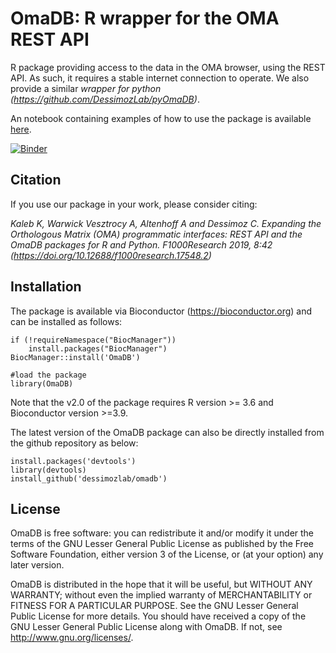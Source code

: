 # OmaDB: R wrapper for the OMA REST API

R package providing access to the data in the OMA browser, using the REST API. As such, it requires a stable internet connection to operate. We also provide a similar _wrapper for python (https://github.com/DessimozLab/pyOmaDB)_.

An notebook containing examples of how to use the package is available <a href="https://github.com/DessimozLab/omadb/blob/master/manuscript_examples.ipynb">here</a>.

[![Binder](https://mybinder.org/badge_logo.svg)](https://mybinder.org/v2/gh/DessimozLab/omadb/master?filepath=manuscript_examples.ipynb)

## Citation
If you use our package in your work, please consider citing:

_Kaleb K, Warwick Vesztrocy A, Altenhoff A and Dessimoz C. Expanding the Orthologous Matrix (OMA) programmatic interfaces: REST API and the OmaDB packages for R and Python. F1000Research 2019, 8:42
(https://doi.org/10.12688/f1000research.17548.2)_

## Installation

The package is available via Bioconductor (https://bioconductor.org) and can be installed as follows:

```
if (!requireNamespace("BiocManager"))
    install.packages("BiocManager")
BiocManager::install('OmaDB')

#load the package
library(OmaDB)

```

Note that the v2.0 of the package requires R version >= 3.6 and Bioconductor version >=3.9. 

The latest version of the OmaDB package can also be directly installed from the github repository as below:

```
install.packages('devtools')
library(devtools)
install_github('dessimozlab/omadb')
```


## License

OmaDB is free software: you can redistribute it and/or modify
it under the terms of the GNU Lesser General Public License as published by
the Free Software Foundation, either version 3 of the License, or
(at your option) any later version.

OmaDB is distributed in the hope that it will be useful,
but WITHOUT ANY WARRANTY; without even the implied warranty of
MERCHANTABILITY or FITNESS FOR A PARTICULAR PURPOSE.  See the
GNU Lesser General Public License for more details.
You should have received a copy of the GNU Lesser General Public License
along with OmaDB.  If not, see <http://www.gnu.org/licenses/>.

